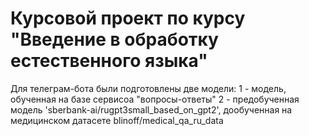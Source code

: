 # Курсовой проект по курсу "Введение в обработку естественного языка"

Для телеграм-бота были подготовлены две модели:
    1  - модель, обученная на базе сервисоа "вопросы-ответы"
    2  - предобученная модель 'sberbank-ai/rugpt3small_based_on_gpt2', 
            дообученная на медицинском датасете blinoff/medical_qa_ru_data